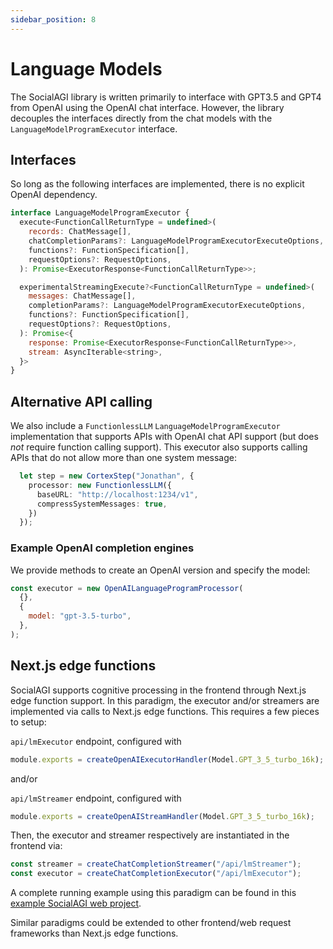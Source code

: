 ```yaml
---
sidebar_position: 8
---
```


# Language Models

The SocialAGI library is written primarily to interface with GPT3.5 and GPT4 from OpenAI using the OpenAI chat interface. However, the library decouples the interfaces directly from the chat models with the `LanguageModelProgramExecutor` interface.

## Interfaces

So long as the following interfaces are implemented, there is no explicit OpenAI dependency.

```javascript
interface LanguageModelProgramExecutor {
  execute<FunctionCallReturnType = undefined>(
    records: ChatMessage[],
    chatCompletionParams?: LanguageModelProgramExecutorExecuteOptions,
    functions?: FunctionSpecification[],
    requestOptions?: RequestOptions,
  ): Promise<ExecutorResponse<FunctionCallReturnType>>;

  experimentalStreamingExecute?<FunctionCallReturnType = undefined>(
    messages: ChatMessage[],
    completionParams?: LanguageModelProgramExecutorExecuteOptions,
    functions?: FunctionSpecification[],
    requestOptions?: RequestOptions,
  ): Promise<{
    response: Promise<ExecutorResponse<FunctionCallReturnType>>,
    stream: AsyncIterable<string>,
  }>
}
```

## Alternative API calling

We also include a `FunctionlessLLM` `LanguageModelProgramExecutor` implementation that supports APIs with OpenAI chat API support (but does *not* require function calling support). This executor also supports calling APIs that do not allow more than one system message:

```typescript
  let step = new CortexStep("Jonathan", {
    processor: new FunctionlessLLM({
      baseURL: "http://localhost:1234/v1",
      compressSystemMessages: true,
    })
  });
```

### Example OpenAI completion engines

We provide methods to create an OpenAI version and specify the model:

```javascript
const executor = new OpenAILanguageProgramProcessor(
  {},
  {
    model: "gpt-3.5-turbo",
  },
);
```

## Next.js edge functions

SocialAGI supports cognitive processing in the frontend through Next.js edge function support. In this paradigm, the executor and/or streamers are implemented via calls to Next.js edge functions. This requires a few pieces to setup:

`api/lmExecutor` endpoint, configured with

```javascript
module.exports = createOpenAIExecutorHandler(Model.GPT_3_5_turbo_16k);
```

and/or

`api/lmStreamer` endpoint, configured with

```javascript
module.exports = createOpenAIStreamHandler(Model.GPT_3_5_turbo_16k);
```

Then, the executor and streamer respectively are instantiated in the frontend via:

```javascript
const streamer = createChatCompletionStreamer("/api/lmStreamer");
const executor = createChatCompletionExecutor("/api/lmExecutor");
```

A complete running example using this paradigm can be found in this [example SocialAGI web project](https://github.com/opensouls/socialagi-ex-webapp/tree/ede679932649b8f1f6704ac70218826d03b69af7).

Similar paradigms could be extended to other frontend/web request frameworks than Next.js edge functions.
